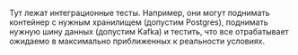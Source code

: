 Тут лежат интеграционные тесты. Например, они могут поднимать контейнер с нужным хранилищем (допустим Postgres), поднимать нужную шину данных (допустим Kafka) и тестить, что все отрабатывает ожидаемо в максимально приближенных к реальности условиях.
